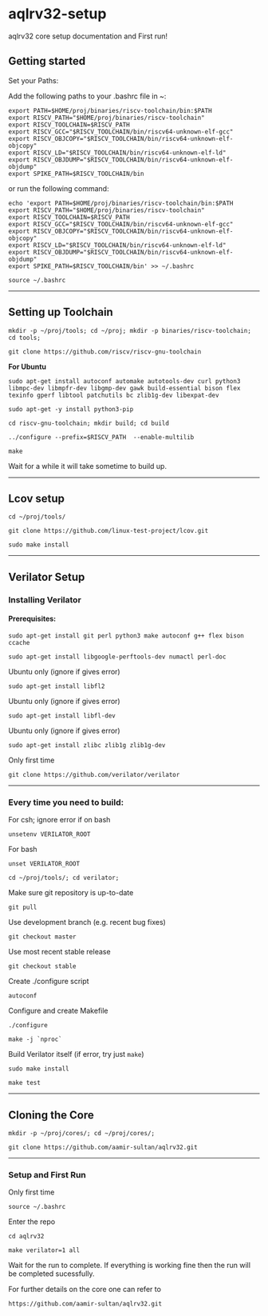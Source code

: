 # aqlrv32-setup
aqlrv32 core setup documentation and First run!

## Getting started

Set your Paths:
<!-- mkdir -p ~/proj/tools; -->
Add the following paths to your .bashrc file in ~:

```shell
export PATH=$HOME/proj/binaries/riscv-toolchain/bin:$PATH
export RISCV_PATH="$HOME/proj/binaries/riscv-toolchain"
export RISCV_TOOLCHAIN=$RISCV_PATH
export RISCV_GCC="$RISCV_TOOLCHAIN/bin/riscv64-unknown-elf-gcc"
export RISCV_OBJCOPY="$RISCV_TOOLCHAIN/bin/riscv64-unknown-elf-objcopy"
export RISCV_LD="$RISCV_TOOLCHAIN/bin/riscv64-unknown-elf-ld"
export RISCV_OBJDUMP="$RISCV_TOOLCHAIN/bin/riscv64-unknown-elf-objdump"
export SPIKE_PATH=$RISCV_TOOLCHAIN/bin
```

or run the following command:

```shell
echo 'export PATH=$HOME/proj/binaries/riscv-toolchain/bin:$PATH
export RISCV_PATH="$HOME/proj/binaries/riscv-toolchain"
export RISCV_TOOLCHAIN=$RISCV_PATH
export RISCV_GCC="$RISCV_TOOLCHAIN/bin/riscv64-unknown-elf-gcc"
export RISCV_OBJCOPY="$RISCV_TOOLCHAIN/bin/riscv64-unknown-elf-objcopy"
export RISCV_LD="$RISCV_TOOLCHAIN/bin/riscv64-unknown-elf-ld"
export RISCV_OBJDUMP="$RISCV_TOOLCHAIN/bin/riscv64-unknown-elf-objdump"
export SPIKE_PATH=$RISCV_TOOLCHAIN/bin' >> ~/.bashrc
```

```shell
source ~/.bashrc
```

***

## Setting up Toolchain

```shell
mkdir -p ~/proj/tools; cd ~/proj; mkdir -p binaries/riscv-toolchain; cd tools;
```

```shell
git clone https://github.com/riscv/riscv-gnu-toolchain
```

 __For Ubuntu__

```shell
sudo apt-get install autoconf automake autotools-dev curl python3 libmpc-dev libmpfr-dev libgmp-dev gawk build-essential bison flex texinfo gperf libtool patchutils bc zlib1g-dev libexpat-dev
```
```shell
sudo apt-get -y install python3-pip
```
<!-- ``git clone https://github.com/riscv/riscv-gnu-toolchain`` -->
```shell
cd riscv-gnu-toolchain; mkdir build; cd build
```
```shell
../configure --prefix=$RISCV_PATH  --enable-multilib
```
```shell
make
```

Wait for a while it will take sometime to build up.

***
## Lcov setup
```shell
cd ~/proj/tools/
```

```shell
git clone https://github.com/linux-test-project/lcov.git
```

```shell
sudo make install
```

***
## Verilator Setup
### Installing Verilator
#### Prerequisites:

```shell
sudo apt-get install git perl python3 make autoconf g++ flex bison ccache
```

```shell
sudo apt-get install libgoogle-perftools-dev numactl perl-doc
```
Ubuntu only (ignore if gives error)
```shell
sudo apt-get install libfl2
``` 


Ubuntu only (ignore if gives error)
```shell
sudo apt-get install libfl-dev
```

Ubuntu only (ignore if gives error)
```shell
sudo apt-get install zlibc zlib1g zlib1g-dev
```

Only first time
```shell
git clone https://github.com/verilator/verilator
```   

***
### **Every time you need to build:**

For csh; ignore error if on bash
```shell
unsetenv VERILATOR_ROOT
```         

For bash
```shell
unset VERILATOR_ROOT
```            


```shell
cd ~/proj/tools/; cd verilator;
```

Make sure git repository is up-to-date
```shell
git pull
```                        
<!-- git tag v4.222                  # See what versions exist -->

Use development branch (e.g. recent bug fixes)
```shell
git checkout master
```            
Use most recent stable release
```shell
git checkout stable
```            
<!-- #git checkout v{version}        # Switch to specified release version -->

Create ./configure script
```shell
autoconf
```         
Configure and create Makefile
```shell
./configure
```      

```shell
make -j `nproc`
```  
Build Verilator itself (if error, try just `make`)

```shell
sudo make install
```

```shell
make test
```

***
## Cloning the Core

```shell
mkdir -p ~/proj/cores/; cd ~/proj/cores/;
```

```shell
git clone https://github.com/aamir-sultan/aqlrv32.git
```

***
### **Setup and First Run**
Only first time
```shell
source ~/.bashrc
```  
Enter the repo

```shell
cd aqlrv32
```

```shell
make verilator=1 all
```

Wait for the run to complete. If everything is working fine then the run will be completed sucessfully.

For further details on the core one can refer to 
```shell
https://github.com/aamir-sultan/aqlrv32.git
```
